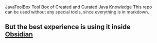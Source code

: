 
JavaToolBox
Tool Box of Created and Curated Java Knowledge
This repo can be used without any special tools, since everything is in markdown.

But the best experience is using it inside [Obsidian](https://obsidian.md/)
-----------
